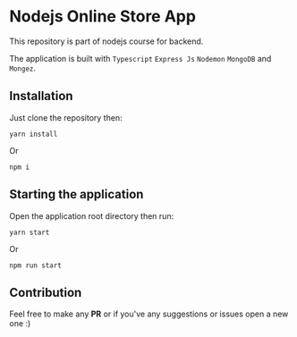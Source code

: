 # Nodejs Online Store App

This repository is part of nodejs course for backend.

The application is built with `Typescript` `Express Js` `Nodemon` `MongoDB` and `Mongez`.

## Installation

Just clone the repository then:

`yarn install`

Or

`npm i`

## Starting the application

Open the application root directory then run:

`yarn start`

Or

`npm run start`

## Contribution

Feel free to make any **PR** or if you've any suggestions or issues open a new one :)
